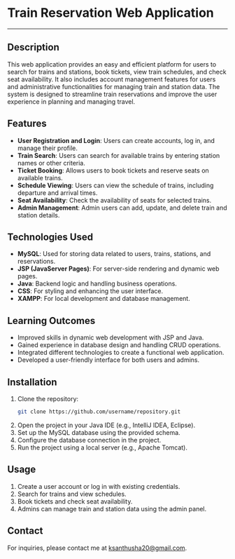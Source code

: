 # Train Reservation Web Application

---

## Description
This web application provides an easy and efficient platform for users to search for trains and stations, book tickets, view train schedules, and check seat availability. It also includes account management features for users and administrative functionalities for managing train and station data. The system is designed to streamline train reservations and improve the user experience in planning and managing travel.

## Features
- **User Registration and Login**: Users can create accounts, log in, and manage their profile.
- **Train Search**: Users can search for available trains by entering station names or other criteria.
- **Ticket Booking**: Allows users to book tickets and reserve seats on available trains.
- **Schedule Viewing**: Users can view the schedule of trains, including departure and arrival times.
- **Seat Availability**: Check the availability of seats for selected trains.
- **Admin Management**: Admin users can add, update, and delete train and station details.

## Technologies Used
- **MySQL**: Used for storing data related to users, trains, stations, and reservations.
- **JSP (JavaServer Pages)**: For server-side rendering and dynamic web pages.
- **Java**: Backend logic and handling business operations.
- **CSS**: For styling and enhancing the user interface.
- **XAMPP**: For local development and database management.

## Learning Outcomes
- Improved skills in dynamic web development with JSP and Java.
- Gained experience in database design and handling CRUD operations.
- Integrated different technologies to create a functional web application.
- Developed a user-friendly interface for both users and admins.

## Installation
1. Clone the repository:
    ```bash
    git clone https://github.com/username/repository.git
    ```
2. Open the project in your Java IDE (e.g., IntelliJ IDEA, Eclipse).
3. Set up the MySQL database using the provided schema.
4. Configure the database connection in the project.
5. Run the project using a local server (e.g., Apache Tomcat).

## Usage
1. Create a user account or log in with existing credentials.
2. Search for trains and view schedules.
3. Book tickets and check seat availability.
4. Admins can manage train and station data using the admin panel.

## Contact
For inquiries, please contact me at [ksanthusha20@gmail.com](mailto:ksanthusha20@gmail.com).
